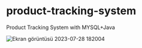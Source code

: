 # product-tracking-system
Product Tracking System with MYSQL+Java

![Ekran görüntüsü 2023-07-28 182004](https://github.com/azizcanhamas/product-tracking-system/assets/57099416/8bec955d-824b-49b3-ae3c-206f452ea4db)
